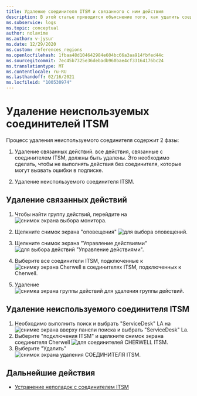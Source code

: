 ```yaml
---
title: Удаление соединителя ITSM и связанного с ним действия
description: В этой статье приводится объяснение того, как удалить соединитель ITSM и связанные с ним группы действий.
ms.subservice: logs
ms.topic: conceptual
author: nolavime
ms.author: v-jysur
ms.date: 12/29/2020
ms.custom: references_regions
ms.openlocfilehash: 1fbaa48d104642984e604bc66a3aa914fbfed44c
ms.sourcegitcommit: 7ec45b7325e36debadb960bae4cf33164176bc24
ms.translationtype: MT
ms.contentlocale: ru-RU
ms.lasthandoff: 02/16/2021
ms.locfileid: "100530974"
---
```

# <a name="deletion-of-unused-itsm-connectors"></a>Удаление неиспользуемых соединителей ITSM

Процесс удаления неиспользуемого соединителя содержит 2 фазы:

1. Удаление связанных действий. все действия, связанные с соединителем ITSM, должны быть удалены. Это необходимо сделать, чтобы не выполнять действия без соединителя, которые могут вызвать ошибки в подписке.

2. Удаление неиспользуемого соединителя ITSM.

## <a name="deletion-of-the-associated-actions"></a>Удаление связанных действий

1. Чтобы найти группу действий, перейдите на  ![ снимок экрана выбора монитора.](media/itsmc-connector-deletion/itsmc-monitor-selection.png)

2. Щелкните снимок экрана "оповещения"  ![ для выбора оповещений.](media/itsmc-connector-deletion/itsmc-alert-selection.png)
3. Щелкните снимок экрана "Управление действиями"  ![ для выбора действий "Управление действиями".](media/itsmc-connector-deletion/itsmc-actions-selection.png)
4. Выберите все соединители ITSM, подключенные к  ![ снимку экрана Cherwell в соединителях ITSM, подключенных к Cherwell.](media/itsmc-connector-deletion/itsmc-actions-screen.png)
5. Удаление  ![ снимка экрана группы действий для удаления группы действий.](media/itsmc-connector-deletion/itsmc-action-deletion.png)

## <a name="deletion-of-the-unused-itsm-connector"></a>Удаление неиспользуемого соединителя ITSM

1. Необходимо выполнить поиск и выбрать "ServiceDesk" LA на  ![ снимке экрана вверху панели поиска и выбрать "ServiceDesk" La.](media/itsmc-connector-deletion/itsmc-connector-selection.png)
2. Выберите "подключения ITSM" и щелкните снимок экрана соединителя Cherwell  ![ для соединителей CHERWELL ITSM.](media/itsmc-connector-deletion/itsmc-cherwell-connector.png)
3. Выберите "Удалить"  ![ снимок экрана удаления СОЕДИНИТЕЛЯ ITSM.](media/itsmc-connector-deletion/itsmc-connector-deletion.png)

## <a name="next-steps"></a>Дальнейшие действия

* [Устранение неполадок с соединителем ITSM](./itsmc-resync-servicenow.md)
